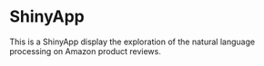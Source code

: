 # ShinyApp

This is a ShinyApp display the exploration of the natural language processing on Amazon product reviews.
